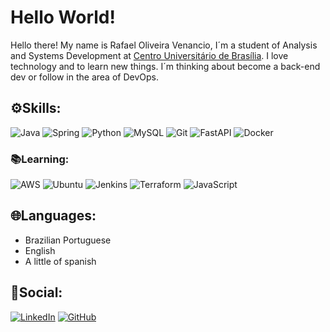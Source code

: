 # Hello World!
Hello there! My name is Rafael Oliveira Venancio, I´m a student of Analysis and Systems Development at [Centro Universitário de Brasília](https://www.google.com/url?sa=t&rct=j&q=&esrc=s&source=web&cd=&cad=rja&uact=8&ved=2ahUKEwi634e6mc-FAxUpDbkGHQU9A3YQFnoECAcQAQ&url=https%3A%2F%2Fwww.uniceub.br%2F&usg=AOvVaw0TbSk6nDGc08eChcMUv3_w&opi=89978449). I love technology and to learn new things. I´m thinking about become a back-end dev or follow in the area of DevOps.

## ⚙️Skills:
![Java](https://img.shields.io/badge/java-%23CC0000.svg?style=for-the-badge&logo=openjdk&logoColor=white)
![Spring](https://img.shields.io/badge/spring-%236DB33F.svg?style=for-the-badge&logo=spring&logoColor=white)
![Python](https://img.shields.io/badge/python-3670A0?style=for-the-badge&logo=python&logoColor=ffdd54)
![MySQL](https://img.shields.io/badge/MySQL-3670A0?style=for-the-badge&logo=mysql&logoColor=white)
![Git](https://img.shields.io/badge/GIT-E44C30?style=for-the-badge&logo=git&logoColor=white)
![FastAPI](https://img.shields.io/badge/FastAPI-000?style=for-the-badge&logo=fastapi&logoColor=red)
![Docker](https://img.shields.io/badge/docker-%230db7ed.svg?style=for-the-badge&logo=docker&logoColor=white)

### 📚Learning:
![AWS](https://img.shields.io/badge/AWS-%23FF9900.svg?style=for-the-badge&logo=amazon-aws&logoColor=white)
![Ubuntu](https://img.shields.io/badge/Ubuntu-E95420?style=for-the-badge&logo=ubuntu&logoColor=white)
![Jenkins](https://img.shields.io/badge/jenkins-%232C5263.svg?style=for-the-badge&logo=jenkins&logoColor=white)
![Terraform](https://img.shields.io/badge/terraform-%235835CC.svg?style=for-the-badge&logo=terraform&logoColor=white)
![JavaScript](https://img.shields.io/badge/JavaScript-F7DF1E?style=for-the-badge&logo=javascript&logoColor=black)

## 🌐Languages:
- Brazilian Portuguese 
- English
- A little of spanish 

## 👤Social:
[![LinkedIn](https://img.shields.io/badge/LinkedIn-0077B5?style=for-the-badge&logo=linkedin&logoColor=white)](https://www.linkedin.com/in/rafael-oliveira-venancio-6904122a6/)
[![GitHub](https://img.shields.io/badge/GitHub-100000?style=for-the-badge&logo=github&logoColor=white)](https://github.com/RafaelVnc)
